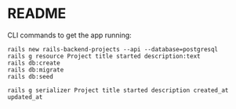 # README

CLI commands to get the app running:

```
rails new rails-backend-projects --api --database=postgresql
rails g resource Project title started description:text 
rails db:create 
rails db:migrate 
rails db:seed

rails g serializer Project title started description created_at updated_at

```
